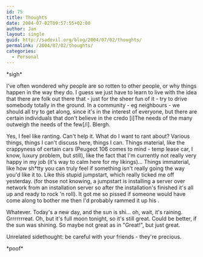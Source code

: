 ```yaml
---
id: 75
title: Thoughts
date: 2004-07-02T09:57:55+02:00
author: Jan
layout: single
guid: http://sadevil.org/blog/2004/07/02/thoughts/
permalink: /2004/07/02/thoughts/
categories:
  - Personal
---
```

\*sigh\*

I've often wondered why people are so rotten to other people, or why things happen in the way they do. I guess we just have to learn to live with the idea that there are folk out there that - just for the sheer fun of it - try to drive somebody totally in the ground. In a community - eg neighbours - we should all try to get along, since it's in the interest of everyone, but there are certain individuals that don't believe in the credo [i]The needs of the many outweigh the needs of the few[/i]. Blergh.

Yes, I feel like ranting. Can't help it. What do I want to rant about? Various things, things I can't discuss here, things I can. Things material, like the crappyness of certain cars (Peugeot 106 comes to mind - temp lease car, I know, luxury problem, but still), like the fact that I'm currently not really very happy in my job (it's way to calm here for my likings)... Things immaterial, like how sh*tty you can truly feel if something isn't really going the way you'd like it to. Like this stupid jumpstart, which really ticked me off yesterday. (for those not knowing, a jumpstart is installing a server over network from an installation server so after the installation's finished it's all up and ready to rock 'n roll). It got me so pissed if someone would have come along to bother me then I'd probably rammed it up his <beep>.

Whatever. Today's a new day, and the sun is shi... oh, wait, it's raining. Grrrrrrreat. Oh, but it's full moon tonight, so it's still great. Could be better, if the sun was shining. So maybe not great as in "Great!", but just great.

Unrelated sidethought: be careful with your friends - they're precious.

\*poof\*</beep>